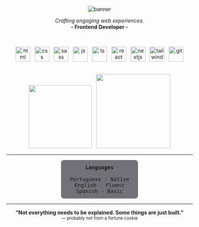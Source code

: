 <p align="center">
  <img src="https://i.pinimg.com/originals/54/bd/a3/54bda352b17744efa1f6898040455423.gif" alt="banner" />
</p>

<p align="center">
  <em>Crafting engaging web experiences.</em><br/>
  <strong>- Frontend Developer -</strong>
</p>

<br/>

<p align="center">
  <img src="https://cdn.jsdelivr.net/gh/devicons/devicon/icons/html5/html5-original.svg" height="40" alt="html" />
  &nbsp;
  <img src="https://cdn.jsdelivr.net/gh/devicons/devicon/icons/css3/css3-original.svg" height="40" alt="css" />
  &nbsp;
  <img src="https://cdn.jsdelivr.net/gh/devicons/devicon/icons/sass/sass-original.svg" height="40" alt="sass" />
  &nbsp;
  <img src="https://cdn.jsdelivr.net/gh/devicons/devicon/icons/javascript/javascript-original.svg" height="40" alt="js" />
  &nbsp;
  <img src="https://cdn.jsdelivr.net/gh/devicons/devicon/icons/typescript/typescript-original.svg" height="40" alt="ts" />
  &nbsp;
  <img src="https://cdn.jsdelivr.net/gh/devicons/devicon/icons/react/react-original.svg" height="40" alt="react" />
  &nbsp;
  <img src="https://cdn.jsdelivr.net/gh/devicons/devicon/icons/nextjs/nextjs-original.svg" height="40" alt="nextjs" />
  &nbsp;
  <img src="https://www.svgrepo.com/show/374118/tailwind.svg" height="40" alt="tailwind" />
  &nbsp;
  <img src="https://cdn.jsdelivr.net/gh/devicons/devicon/icons/git/git-original.svg" height="40" alt="git" />
</p>

<br/>

<div align="center">
  <img height="170px" src="https://github-readme-stats.vercel.app/api?username=ctrlvitor&show_icons=true&hide=issues&theme=tokyonight&border_radius=10&hide_title=true" />
  &nbsp;
  <img height="200px" src="https://github-readme-stats.vercel.app/api/top-langs/?username=ctrlvitor&layout=compact&theme=tokyonight&border_radius=10&hide_title=true" />
</div>

---

<div align="center">
  <div style="background-color: rgba(20, 20, 30, 0.6); padding: 12px 24px; border-radius: 8px; display: inline-block; font-family: monospace;">
    <strong>Languages</strong><br/><br/>
    Portuguese - Native<br/>
    English - Fluent<br/>
    Spanish - Basic
  </div>
</div>

---

<p align="center">
  <strong>“Not everything needs to be explained. Some things are just built.”</strong><br/>
  <sub>— probably not from a fortune cookie</sub>
</p>
